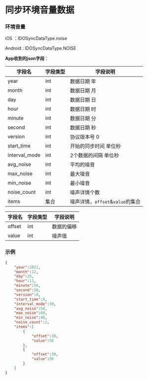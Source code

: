 # 同步环境音量数据

### 环境音量

iOS ：IDOSyncDataType.noise

Android : IDOSyncDataType.NOISE

**App收到的json字段**：

| 字段名        | 字段类型 | 字段说明                         |
| ------------- | -------- | -------------------------------- |
| year          | int      | 数据日期 年                      |
| month         | int      | 数据日期 月                      |
| day           | int      | 数据日期 日                      |
| hour          | int      | 数据日期 时                      |
| minute        | int      | 数据日期 分                      |
| second        | int      | 数据日期 秒                      |
| version       | int      | 协议版本号 0                     |
| start_time    | int      | 开始的同步时间 单位秒            |
| interval_mode | int      | 2个数据的间隔   单位秒           |
| avg_noise     | int      | 平均的噪音                       |
| max_noise     | int      | 最大噪音                         |
| min_noise     | int      | 最小噪音                         |
| noise_count   | int      | 噪声详情个数                     |
| items         | 集合     | 噪声详情，`offset`&`value`的集合 |

| 字段名 | 字段类型 | 字段说明   |
| ------ | -------- | ---------- |
| offset | int      | 数据的偏移 |
| value  | int      | 噪声值     |

### 示例

```json
{
    "year":2022,
    "month":12,
    "day":26,
    "hour":11,
    "minute":58,
    "second":30,
    "version":0,
    "start_time":0,
    "interval_mode":30,
    "avg_noise":50,
    "max_noise":60,
    "min_noise":40,
    "noise_count":2,
    "items":[
        {
            "offset":30,
            "value":50
        },
        {
            "offset":30,
            "value":50
        }
    ]
}
```

